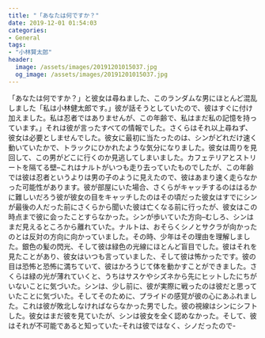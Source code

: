 ```yaml
---
title: "「あなたは何ですか？"
date: 2019-12-01 01:54:03
categories:
- General
tags:
- "小林賢太郎"
header:
  image: /assets/images/20191201015037.jpg
  og_image: /assets/images/20191201015037.jpg
---
```


「あなたは何ですか？」と彼女は尋ねました、このランダムな男にほとんど混乱しました「私は小林健太郎です。」彼が話そうとしていたので、彼はすぐに付け加えました。私は忍者ではありませんが、この年齢で、私はまだ私の記憶を持っています。」それは彼が言ったすべての情報でした。さくらはそれ以上尋ねず、彼女は必要としませんでした。彼女に最初に当たったのは、シンがどれだけ速く動いていたかで、トラックにひかれたような気分になりました。彼女は周りを見回して、この男がどこに行くのか見逃してしまいました。カフェテリアとストリートを隔てる壁–これはナルトがいつも走り去っていたものでしたが、この年齢では彼は忍者というよりは男の子のように見えたので、彼はあまり速く走らなかった可能性があります。彼が部屋にいた場合、さくらがキャッチするのははるかに難しいだろう彼が彼女の目をキャッチしたのはその頃だった彼女はすでにシンが最後の人だった前にさくらから聞いた彼は亡くなる前に行ったが、彼女はこの時点まで彼に会ったことすらなかった。シンが歩いていた方向–むしろ、シンはまだ見えるところから離れていた。ナルトは、おそらくシノとサクラが向かったのとは反対の方向に向かっていました。その時、少年はその理由を理解しました。銀色の髪の閃光、そして彼は緑色の光線にほとんど盲目でした。彼はそれを見たことがあり、彼女はいつも言っていました、そして彼は怖かったです。彼の目は恐怖と恐怖に満ちていて、彼はかろうじて体を動かすことができました。さくらは緑の光が薄れていくと、うちはサスケやシズネから先にヒットしたにちがいないことに気づいた。シンは、少し前に、彼が実際に戦ったのは彼だと思っていたことに気づいた。そしてそのために、プライドの感覚が彼の心にあふれました。これは彼が敗北しなければならなかった男でした。彼の視線はシンにシフトした。彼女はまだ彼を見ていたが、シンは彼女を全く認めなかった。そして、彼はそれが不可能であると知っていた-それは彼ではなく、シノだったので-
